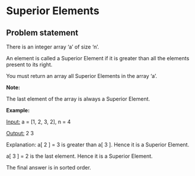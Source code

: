 # Superior Elements

## Problem statement
There is an integer array ‘a’ of size ‘n’.

An element is called a Superior Element if it is greater than all the elements present to its right.

You must return an array all Superior Elements in the array ‘a’.

<b>Note:</b>

The last element of the array is always a Superior Element. 


<b>Example:</b>

<u>Input:</u> a = [1, 2, 3, 2], n = 4

<u>Output:</u> 2 3

Explanation: 
a[ 2 ] = 3 is greater than a[ 3 ]. Hence it is a Superior Element. 

a[ 3 ] = 2 is the last element. Hence it is a Superior Element.

The final answer is in sorted order.